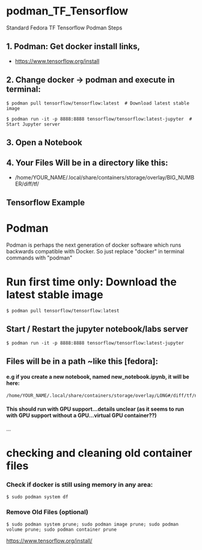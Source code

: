 # podman_TF_Tensorflow


Standard Fedora TF Tensorflow Podman Steps

## 1. Podman: Get docker install links,
- https://www.tensorflow.org/install 

## 2. Change docker -> podman and execute in terminal:
```
$ podman pull tensorflow/tensorflow:latest  # Download latest stable image

$ podman run -it -p 8888:8888 tensorflow/tensorflow:latest-jupyter  # Start Jupyter server
```

## 3. Open a Notebook

## 4. Your Files Will be in a directory like this:
- /home/YOUR_NAME/.local/share/containers/storage/overlay/BIG_NUMBER/diff/tf/


## Tensorflow Example

# Podman
Podman is perhaps the next generation of docker software which runs backwards compatible with Docker. So just replace "docker" in terminal commands with "podman"

 # Run first time only: Download the latest stable image
```
$ podman pull tensorflow/tensorflow:latest 
```


## Start / Restart the jupyter notebook/labs server
```
$ podman run -it -p 8888:8888 tensorflow/tensorflow:latest-jupyter  
```

## Files will be in a path ~like this [fedora]:
#### e.g if you create a new notebook, named new_notebook.ipynb, it will be here:
```
/home/YOUR_NAME/.local/share/containers/storage/overlay/LONG#/diff/tf/new_notebook.ipynb
```

#### This should run with GPU support...details unclear (as it seems to run with GPU support without a GPU...virtual GPU container??)

...

# checking and cleaning old container files

### Check if docker is still using memory in any area:
```
$ sudo podman system df
```
### Remove Old Files (optional)
```
$ sudo podman system prune; sudo podman image prune; sudo podman volume prune; sudo podman container prune
```

https://www.tensorflow.org/install/
